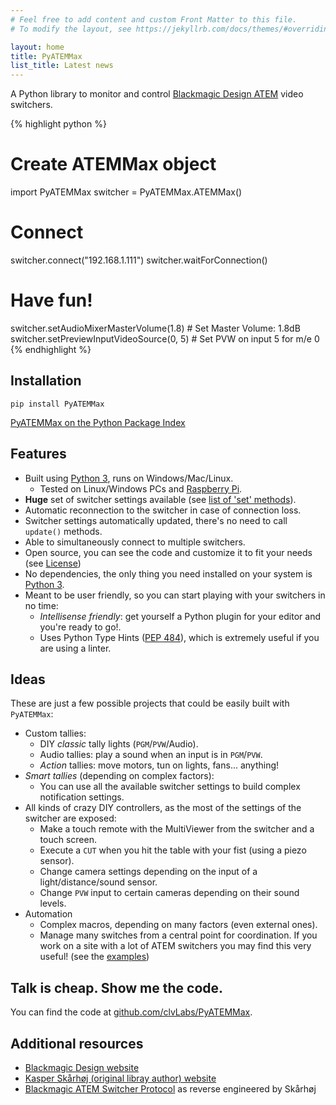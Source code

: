 ```yaml
---
# Feel free to add content and custom Front Matter to this file.
# To modify the layout, see https://jekyllrb.com/docs/themes/#overriding-theme-defaults

layout: home
title: PyATEMMax
list_title: Latest news
---
```


A Python library to monitor and control [Blackmagic Design ATEM][atem-site] video switchers.

{% highlight python %}
# Create ATEMMax object
import PyATEMMax
switcher = PyATEMMax.ATEMMax()

# Connect
switcher.connect("192.168.1.111")
switcher.waitForConnection()

# Have fun!
switcher.setAudioMixerMasterVolume(1.8)    # Set Master Volume: 1.8dB
switcher.setPreviewInputVideoSource(0, 5)  # Set PVW on input 5 for m/e 0
{% endhighlight %}

## Installation
```
pip install PyATEMMax
```
[PyATEMMax on the Python Package Index][pyatemmax-pip]

## Features

* Built using [Python 3][python-site], runs on Windows/Mac/Linux.
    * Tested on Linux/Windows PCs and [Raspberry Pi][raspberry-site].
* **Huge** set of switcher settings available (see [list of 'set' methods](docs/methods/set.md)).
* Automatic reconnection to the switcher in case of connection loss.
* Switcher settings automatically updated, there's no need to call `update()` methods.
* Able to simultaneously connect to multiple switchers.
* Open source, you can see the code and customize it to fit your needs (see [License](about/license.md))
* No dependencies, the only thing you need installed on your system is [Python 3][python-site].
* Meant to be user friendly, so you can start playing with your switchers in no time:
    * *Intellisense friendly*: get yourself a Python plugin for your editor and you're ready to go!.
    * Uses Python Type Hints ([PEP 484][pep-484]), which is extremely useful if you are using a linter.

## Ideas

These are just a few possible projects that could be easily built with `PyATEMMax`:
* Custom tallies:
    * DIY _classic_ tally lights (`PGM`/`PVW`/Audio).
    * Audio tallies: play a sound when an input is in `PGM`/`PVW`.
    * _Action_ tallies: move motors, tun on lights, fans... anything!
* _Smart tallies_ (depending on complex factors):
    * You can use all the available switcher settings to build complex notification settings.
* All kinds of crazy DIY controllers, as the most of the settings of the switcher are exposed:
    * Make a touch remote with the MultiViewer from the switcher and a touch screen.
    * Execute a `CUT` when you hit the table with your fist (using a piezo sensor).
    * Change camera settings depending on the input of a light/distance/sound sensor.
    * Change `PVW` input to certain cameras depending on their sound levels.
* Automation
    * Complex macros, depending on many factors (even external ones).
    * Manage many switches from a central point for coordination. If you work on a site with a lot of ATEM switchers you may find this very useful! (see the [examples](docs/examples/index.md))

## Talk is cheap. Show me the code.
You can find the code at [github.com/clvLabs/PyATEMMax][pyatemmax-repo].


## Additional resources

* [Blackmagic Design website][bmd-site]
* [Kasper Skårhøj (original libray author) website][skaarhoj-site]
* [Blackmagic ATEM Switcher Protocol][skaarhoj-bmdprotocol] as reverse engineered by Skårhøj




[bmd-site]: https://www.blackmagicdesign.com/
[atem-site]: https://www.blackmagicdesign.com/products/atem
[skaarhoj-site]: https://www.skaarhoj.com/
[skaarhoj-bmdprotocol]: http://skaarhoj.com/fileadmin/BMDPROTOCOL.html
[atemmax-repo]: https://github.com/kasperskaarhoj/SKAARHOJ-Open-Engineering/tree/master/ArduinoLibs/ATEMmax
[raspberry-site]: https://www.raspberrypi.org/
[python-site]: https://www.python.org/
[pep-484]: https://www.python.org/dev/peps/pep-0484/
[pyatemmax-repo]: https://github.com/clvLabs/PyATEMMax
[pyatemmax-pip]: https://pypi.org/project/PyATEMMax/
